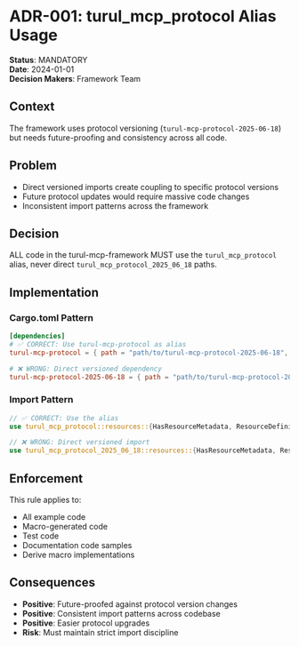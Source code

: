 # ADR-001: turul_mcp_protocol Alias Usage

**Status**: MANDATORY  
**Date**: 2024-01-01  
**Decision Makers**: Framework Team

## Context

The framework uses protocol versioning (`turul-mcp-protocol-2025-06-18`) but needs future-proofing and consistency across all code.

## Problem

- Direct versioned imports create coupling to specific protocol versions
- Future protocol updates would require massive code changes
- Inconsistent import patterns across the framework

## Decision

ALL code in the turul-mcp-framework MUST use the `turul_mcp_protocol` alias, never direct `turul_mcp_protocol_2025_06_18` paths.

## Implementation

### Cargo.toml Pattern
```toml
[dependencies]
# ✅ CORRECT: Use turul-mcp-protocol as alias
turul-mcp-protocol = { path = "path/to/turul-mcp-protocol-2025-06-18", package = "turul-mcp-protocol-2025-06-18" }

# ❌ WRONG: Direct versioned dependency  
turul-mcp-protocol-2025-06-18 = { path = "path/to/turul-mcp-protocol-2025-06-18" }
```

### Import Pattern
```rust
// ✅ CORRECT: Use the alias
use turul_mcp_protocol::resources::{HasResourceMetadata, ResourceDefinition};

// ❌ WRONG: Direct versioned import
use turul_mcp_protocol_2025_06_18::resources::{HasResourceMetadata, ResourceDefinition};
```

## Enforcement

This rule applies to:
- All example code
- Macro-generated code  
- Test code
- Documentation code samples
- Derive macro implementations

## Consequences

- **Positive**: Future-proofed against protocol version changes
- **Positive**: Consistent import patterns across codebase
- **Positive**: Easier protocol upgrades
- **Risk**: Must maintain strict import discipline